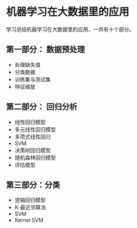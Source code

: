# 机器学习在大数据里的应用
学习总结机器学习在大数据里的应用，一共有十个部分。

## 第一部分： 数据预处理
* 处理缺失值
* 分类数据
* 训练集与测试集
* 特征缩放

## 第二部分： 回归分析
* 线性回归模型
* 多元线性回归模型
* 多项式线性回归
* SVM
* 决策树回归模型
* 随机森林回归模型
* 评估模型

## 第三部分：分类
* 逻辑回归模型
* K-最近邻算法
* SVM
* Kernel SVM

